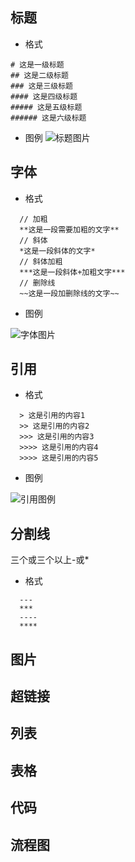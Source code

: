 ## 标题
- 格式
```
# 这是一级标题
## 这是二级标题
### 这是三级标题
#### 这是四级标题
##### 这是五级标题
###### 这是六级标题
```
- 图例
![标题图片](/title.png)

## 字体
- 格式
```
  // 加粗
  **这是一段需要加粗的文字**
  // 斜体
  *这是一段斜体的文字*
  // 斜体加粗
  ***这是一段斜体+加粗文字***
  // 删除线
  ~~这是一段加删除线的文字~~
```

- 图例

![字体图片](/fontSize.png)

## 引用
- 格式
```
  > 这是引用的内容1
  >> 这是引用的内容2
  >>> 这是引用的内容3
  >>>> 这是引用的内容4
  >>>> 这是引用的内容5
```
- 图例

![引用图例](/reference.png)


## 分割线
三个或三个以上-或*
- 格式
```
  ---
  ***
  ----
  ****
``` 



## 图片

## 超链接

## 列表
## 表格
## 代码
## 流程图